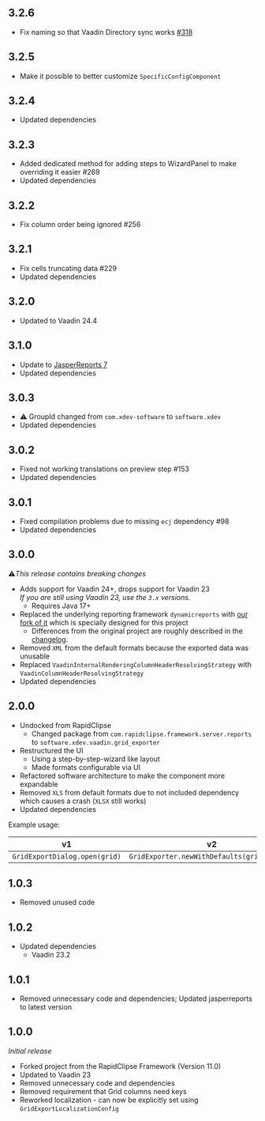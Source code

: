 ## 3.2.6
* Fix naming so that Vaadin Directory sync works [#318](https://github.com/xdev-software/vaadin-addon-template/issues/318)

## 3.2.5
* Make it possible to better customize ``SpecificConfigComponent``

## 3.2.4
* Updated dependencies

## 3.2.3
* Added dedicated method for adding steps to WizardPanel to make overriding it easier #269
* Updated dependencies

## 3.2.2
* Fix column order being ignored #256

## 3.2.1
* Fix cells truncating data #229
* Updated dependencies

## 3.2.0
* Updated to Vaadin 24.4

## 3.1.0
* Update to [JasperReports 7](https://github.com/xdev-software/dynamicreports-core-for-grid-exporter/blob/develop/CHANGELOG.md#200)
* Updated dependencies

## 3.0.3
* ⚠️ GroupId changed from ``com.xdev-software`` to ``software.xdev``
* Updated dependencies

## 3.0.2
* Fixed not working translations on preview step #153
* Updated dependencies

## 3.0.1
* Fixed compilation problems due to missing ``ecj`` dependency #98
* Updated dependencies

## 3.0.0
⚠️<i>This release contains breaking changes</i>

* Adds support for Vaadin 24+, drops support for Vaadin 23<br/>
  <i>If you are still using Vaadin 23, use the ``3.x`` versions.</i>
  * Requires Java 17+
* Replaced the underlying reporting framework ``dynamicreports`` with [our fork of it](https://github.com/xdev-software/dynamicreports-core-for-grid-exporter) which is specially designed for this project
  * Differences from the original project are roughly described in the [changelog](https://github.com/xdev-software/dynamicreports-core-for-grid-exporter/blob/develop/CHANGELOG.md).
* Removed ``XML`` from the default formats because the exported data was unusable
* Replaced ``VaadinInternalRenderingColumnHeaderResolvingStrategy`` with ``VaadinColumnHeaderResolvingStrategy``
* Updated dependencies

## 2.0.0
* Undocked from RapidClipse
  * Changed package from ``com.rapidclipse.framework.server.reports`` to ``software.xdev.vaadin.grid_exporter``
* Restructured the UI
  * Using a step-by-step-wizard like layout
  * Made formats configurable via UI
* Refactored software architecture to make the component more expandable
* Removed ``XLS`` from default formats due to not included dependency which causes a crash (``XLSX`` still works)
* Updated dependencies

Example usage:

| v1 | v2 |
| --- | --- |
| ``GridExportDialog.open(grid)`` | ``GridExporter.newWithDefaults(grid).open()`` |

## 1.0.3
* Removed unused code

## 1.0.2
* Updated dependencies
  * Vaadin 23.2

## 1.0.1
* Removed unnecessary code and dependencies; Updated jasperreports to latest version

## 1.0.0
<i>Initial release</i>

* Forked project from the RapidClipse Framework (Version 11.0)
* Updated to Vaadin 23
* Removed unnecessary code and dependencies
* Removed requirement that Grid columns need keys
* Reworked localization - can now be explicitly set using ``GridExportLocalizationConfig``

